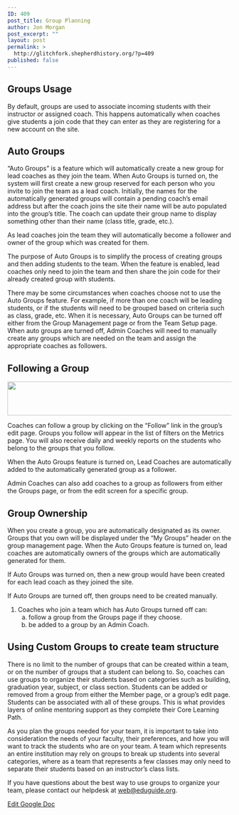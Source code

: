 ```yaml
---
ID: 409
post_title: Group Planning
author: Jon Morgan
post_excerpt: ""
layout: post
permalink: >
  http://glitchfork.shepherdhistory.org/?p=409
published: false
---
```

<h2>Groups Usage</h2>
<p>By default, groups are used to associate incoming students with their instructor or assigned coach. This happens automatically when coaches give students a join code that they can enter as they are registering for a new account on the site.</p>
<h2>Auto Groups</h2>
<p>“Auto Groups” is a feature which will automatically create a new group for lead coaches as they join the team. When Auto Groups is turned on, the system will first create a new group reserved for each person who you invite to join the team as a lead coach. Initially, the names for the automatically generated groups will contain a pending coach’s email address but after the coach joins the site their name will be auto populated into the group’s title. The coach can update their group name to display something other than their name (class title, grade, etc.).</p>
<p>As lead coaches join the team they will automatically become a follower and owner of the group which was created for them.</p>
<p>The purpose of Auto Groups is to simplify the process of creating groups and then adding students to the team. When the feature is enabled, lead coaches only need to join the team and then share the join code for their already created group with students.</p>
<p>There may be some circumstances when coaches choose not to use the Auto Groups feature. For example, if more than one coach will be leading students, or if the students will need to be grouped based on criteria such as class, grade, etc. When it is necessary, Auto Groups can be turned off either from the Group Management page or from the Team Setup page. When auto groups are turned off, Admin Coaches will need to manually create any groups which are needed on the team and assign the appropriate coaches as followers.</p>
<h2>Following a Group</h2>
<p><img src="http://eduguideinsiders.shepherdhistory.org/wp-content/uploads/2017/10/null-12.png" width="624" height="76" alt="" title=""></p>
<p>Coaches can follow a group by clicking on the “Follow” link in the group’s edit page. Groups you follow will appear in the list of filters on the Metrics page. You will also receive daily and weekly reports on the students who belong to the groups that you follow.</p>
<p>When the Auto Groups feature is turned on, Lead Coaches are automatically added to the automatically generated group as a follower.</p>
<p>Admin Coaches can also add coaches to a group as followers from either the Groups page, or from the edit screen for a specific group.</p>
<h2>Group Ownership</h2>
<p>When you create a group, you are automatically designated as its owner. Groups that you own will be displayed under the “My Groups” header on the group management page. When the Auto Groups feature is turned on, lead coaches are automatically owners of the groups which are automatically generated for them.</p>
<p></p>
<p>If Auto Groups was turned on, then a new group would have been created for each lead coach as they joined the site.</p>
<p></p>
<p>If Auto Groups are turned off, then groups need to be created manually.</p>
<ol>
<li>Coaches who join a team which has Auto Groups turned off can:<ol type="a">
<li>follow a group from the Groups page if they choose.</li>
<li>be added to a group by an Admin Coach. </li>
</ol>
</li>
</ol>
<h2>Using Custom Groups to create team structure</h2>
<p>There is no limit to the number of groups that can be created within a team, or on the number of groups that a student can belong to. So, coaches can use groups to organize their students based on categories such as building, graduation year, subject, or class section. Students can be added or removed from a group from either the Member page, or a group’s edit page. Students can be associated with all of these groups. This is what provides layers of online mentoring support as they complete their Core Learning Path.</p>
<p></p>
<p>As you plan the groups needed for your team, it is important to take into consideration the needs of your faculty, their preferences, and how you will want to track the students who are on your team. A team which represents an entire institution may rely on groups to break up students into several categories, where as a team that represents a few classes may only need to separate their students based on an instructor’s class lists.</p>
<p></p>
<p>If you have questions about the best way to use groups to organize your team, please contact our helpdesk at <a href="mailto:web@eduguide.org">web@eduguide.org</a>.</p>
<p></p>
<p></p>
<p><a href="https://docs.google.com/document/d/1-ISeCa40WdWCcLdtM00NPKG-XwlqprqL8Rw8zgEVyno/edit?usp=sharing">Edit Google Doc</a></p>